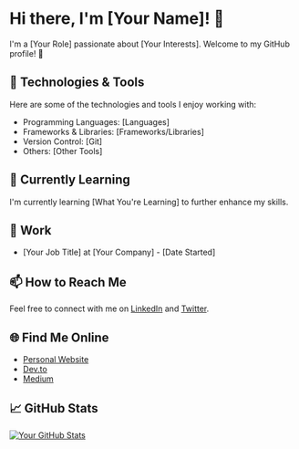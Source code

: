 # Hi there, I'm [Your Name]! 👋

I'm a [Your Role] passionate about [Your Interests]. Welcome to my GitHub profile! 🚀

## 🔧 Technologies & Tools

Here are some of the technologies and tools I enjoy working with:

- Programming Languages: [Languages]
- Frameworks & Libraries: [Frameworks/Libraries]
- Version Control: [Git]
- Others: [Other Tools]

## 🌱 Currently Learning

I'm currently learning [What You're Learning] to further enhance my skills.

## 💼 Work

- [Your Job Title] at [Your Company] - [Date Started]

## 📫 How to Reach Me

Feel free to connect with me on [LinkedIn](https://www.linkedin.com/in/yourusername/) and [Twitter](https://twitter.com/yourusername).

## 🌐 Find Me Online

- [Personal Website](https://www.yourwebsite.com)
- [Dev.to](https://dev.to/yourusername)
- [Medium](https://medium.com/@yourusername)

## 📈 GitHub Stats

[![Your GitHub Stats](https://github-readme-stats.vercel.app/api?username=yourusername&show_icons=true)](https://github.com/yourusername)

